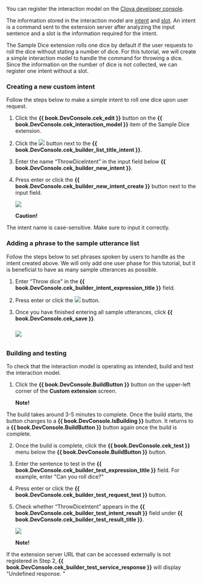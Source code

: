 ﻿You can register the interaction model on the <a href="https://developers.naver.com/console/clova/cek/#/list" target="_blank">Clova developer console</a>.

The information stored in the interaction model are [intent](/Design/Design_Guideline_For_Extension.md#Intent) and [slot](/Design/Design_Guideline_For_Extension.md#Slot). An intent is a command sent to the extension server after analyzing the input sentence and a slot is the information required for the intent.

The Sample Dice extension rolls one dice by default if the user requests to roll the dice without stating a number of dice. For this tutorial, we will create a simple interaction model to handle the command for throwing a dice. Since the information on the number of dice is not collected, we can register one intent without a slot.

### Creating a new custom intent
Follow the steps below to make a simple intent to roll one dice upon user request.

1. Click the **{{ book.DevConsole.cek_edit }}** button on the **{{ book.DevConsole.cek_interaction_model }}** item of the Sample Dice extension.
2. Click the <img class="inlineImage" src="/CEK/Resources/Images/DevConsole_Plus_Button.png" /> button next to the **{{ book.DevConsole.cek_builder_list_title_intent }}**.
3. Enter the name “ThrowDiceIntent” in the input field below **{{ book.DevConsole.cek_builder_new_intent }}**.
4. Press enter or click the **{{ book.DevConsole.cek_builder_new_intent_create }}** button next to the input field.

	<img src="/CEK/Resources/Images/CEK_Tutorial_NewIntent.png" style=" max-width:800px;" />

	<div class="danger">
	  <p><strong>Caution!</strong></p>
<p>The intent name is case-sensitive. Make sure to input it correctly.</p>
	</div>

### Adding a phrase to the sample utterance list
Follow the steps below to set phrases spoken by users to handle as the intent created above. We will only add one user phase for this tutorial, but it is beneficial to have as many sample utterances as possible.
1. Enter “Throw dice" in the **{{ book.DevConsole.cek_builder_intent_expression_title }}** field.
2. Press enter or click the <img class="inlineImage" src="/CEK/Resources/Images/DevConsole_Plus_Button.png" /> button.
3. Once you have finished entering all sample utterances, click **{{ book.DevConsole.cek_save }}**.

	<img src="/CEK/Resources/Images/CEK_Tutorial_SpeechExample.png" style=" max-width:800px; margin-top:10px; margin-bottom:10px;" />

### Building and testing
To check that the interaction model is operating as intended, build and test the interaction model.

1. Click the **{{ book.DevConsole.BuildButton }}** button on the upper-left corner of the **Custom extension** screen.

	<div class="note">
	  <p><strong>Note!</strong></p>
<p>The build takes around 3-5 minutes to complete. Once the build starts, the button changes to a <strong>{{ book.DevConsole.IsBuilding }}</strong> button. It returns to a <strong>{{ book.DevConsole.BuildButton }}</strong> button again once the build is complete.</p>
	</div>

2. Once the build is complete, click the **{{ book.DevConsole.cek_test }}** menu below the **{{ book.DevConsole.BuildButton }}** button.

3. Enter the sentence to test in the **{{ book.DevConsole.cek_builder_test_expression_title }}** field. For example, enter "Can you roll dice?"
4. Press enter or click the **{{ book.DevConsole.cek_builder_test_request_test }}** button.
5. Check whether “ThrowDiceIntent” appears in the **{{ book.DevConsole.cek_builder_test_intent_result }}** field under **{{ book.DevConsole.cek_builder_test_result_title }}**.

	<img src="/CEK/Resources/Images/CEK_Tutorial_Test.png" style="max-width:800px;"/>

	<div class="note">
	<p><strong>Note!</strong></p>
<p>If the extension server URL that can be accessed externally is not registered in Step 2, <strong>{{ book.DevConsole.cek_builder_test_service_response }}</strong> will display "Undefined response. "</p>
	</div>

